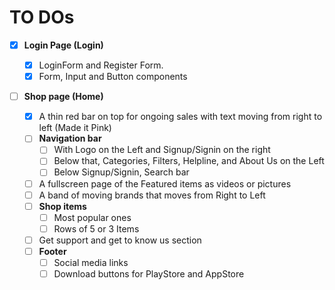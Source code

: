 # TO DOs

- [x] **Login Page (Login)**

  - [x] LoginForm and Register Form.
  - [x] Form, Input and Button components

- [ ] **Shop page (Home)**

  - [x] A thin red bar on top for ongoing sales with text moving from right to left (Made it Pink)
  - [ ] **Navigation bar**
    - [ ] With Logo on the Left and Signup/Signin on the right
    - [ ] Below that, Categories, Filters, Helpline, and About Us on the Left
    - [ ] Below Signup/Signin, Search bar
  - [ ] A fullscreen page of the Featured items as videos or pictures
  - [ ] A band of moving brands that moves from Right to Left
  - [ ] **Shop items**
    - [ ] Most popular ones
    - [ ] Rows of 5 or 3 Items
  - [ ] Get support and get to know us section
  - [ ] **Footer**
    - [ ] Social media links
    - [ ] Download buttons for PlayStore and AppStore
